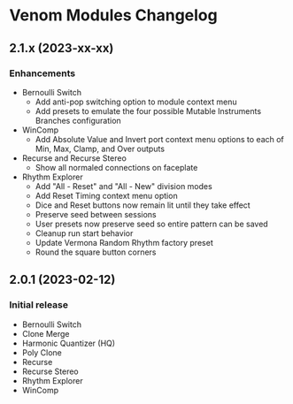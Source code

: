 # Venom Modules Changelog

## 2.1.x (2023-xx-xx)
### Enhancements
- Bernoulli Switch
  -  Add anti-pop switching option to module context menu
  -  Add presets to emulate the four possible Mutable Instruments Branches configuration
- WinComp 
  - Add Absolute Value and Invert port context menu options to each of Min, Max, Clamp, and Over outputs
- Recurse and Recurse Stereo
  - Show all normaled connections on faceplate
- Rhythm Explorer
  - Add "All - Reset" and "All - New" division modes
  - Add Reset Timing context menu option
  - Dice and Reset buttons now remain lit until they take effect
  - Preserve seed between sessions
  - User presets now preserve seed so entire pattern can be saved
  - Cleanup run start behavior
  - Update Vermona Random Rhythm factory preset
  - Round the square button corners

## 2.0.1 (2023-02-12)
### Initial release
- Bernoulli Switch
- Clone Merge
- Harmonic Quantizer (HQ)
- Poly Clone
- Recurse
- Recurse Stereo
- Rhythm Explorer
- WinComp
